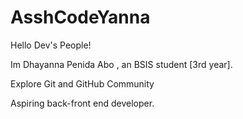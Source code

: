 # AsshCodeYanna

Hello Dev's People!

Im Dhayanna Penida Abo , an BSIS student [3rd year].

Explore Git and GitHub Community

Aspiring back-front end developer.





